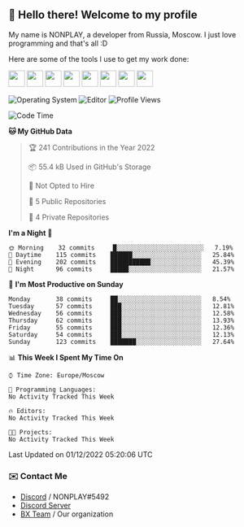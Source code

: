 ## :wave: Hello there! Welcome to my profile

My name is NONPLAY, a developer from Russia, Moscow. I just love programming and that's all :D

Here are some of the tools I use to get my work done:

<kbd><img height="32" src="https://img.icons8.com/color/2x/visual-studio-code-2019.png"></kbd>
<kbd><img height="32" src="https://img.icons8.com/color/2x/linux.png"></kbd>
<kbd><img height="32" src="https://img.icons8.com/fluent/2x/console.png"></kbd>
<kbd><img height="32" src="https://img.icons8.com/color/2x/open-source.png"></kbd>
<kbd><img height="32" src="https://img.icons8.com/color/2x/git.png"></kbd>
<kbd><img height="32" src="https://img.icons8.com/color/2x/nginx.png"></kbd>
<a href="?#gh-light-mode-only"><kbd><img height="32" src="https://img.icons8.com/metro/2x/mysql.png"></kbd></a>
<a href="?#gh-dark-mode-only"><kbd><img height="32" src="https://img.icons8.com/FFFFFF/metro/2x/mysql.png"></kbd></a>

![Operating System](https://img.shields.io/badge/OS-Windows%2010%20Pro-informational?style=for-the-badge&logo=Windows&logoColor=white&color=007ec6)
![Editor](https://img.shields.io/badge/Editor-VS%20Code-informational?style=for-the-badge&logo=Visual%20Studio%20Code&logoColor=white&color=007ec6)
![Profile Views](https://komarev.com/ghpvc/?username=NONPLAYT&color=blue&style=for-the-badge)

<!--START_SECTION:waka-->
![Code Time](http://img.shields.io/badge/Code%20Time-11%20hrs%2034%20mins-blue)

**🐱 My GitHub Data** 

> 🏆 241 Contributions in the Year 2022
 > 
> 📦 55.4 kB Used in GitHub's Storage 
 > 
> 🚫 Not Opted to Hire
 > 
> 📜 5 Public Repositories 
 > 
> 🔑 4 Private Repositories  
 > 
**I'm a Night 🦉** 

```text
🌞 Morning    32 commits     █░░░░░░░░░░░░░░░░░░░░░░░░   7.19% 
🌆 Daytime    115 commits    ██████░░░░░░░░░░░░░░░░░░░   25.84% 
🌃 Evening    202 commits    ███████████░░░░░░░░░░░░░░   45.39% 
🌙 Night      96 commits     █████░░░░░░░░░░░░░░░░░░░░   21.57%

```
📅 **I'm Most Productive on Sunday** 

```text
Monday       38 commits     ██░░░░░░░░░░░░░░░░░░░░░░░   8.54% 
Tuesday      57 commits     ███░░░░░░░░░░░░░░░░░░░░░░   12.81% 
Wednesday    56 commits     ███░░░░░░░░░░░░░░░░░░░░░░   12.58% 
Thursday     62 commits     ███░░░░░░░░░░░░░░░░░░░░░░   13.93% 
Friday       55 commits     ███░░░░░░░░░░░░░░░░░░░░░░   12.36% 
Saturday     54 commits     ███░░░░░░░░░░░░░░░░░░░░░░   12.13% 
Sunday       123 commits    ███████░░░░░░░░░░░░░░░░░░   27.64%

```


📊 **This Week I Spent My Time On** 

```text
⌚︎ Time Zone: Europe/Moscow

💬 Programming Languages: 
No Activity Tracked This Week

🔥 Editors: 
No Activity Tracked This Week

🐱‍💻 Projects: 
No Activity Tracked This Week

```


 Last Updated on 01/12/2022 05:20:06 UTC
<!--END_SECTION:waka-->

### ✉️ Contact Me

- [Discord](https://discord.com/users/597087584090587177) / NONPLAY#5492
- [Discord Server](https://discord.gg/p7cxhw7E2M)
- [BX Team](https://github.com/BX-Team) / Our organization
